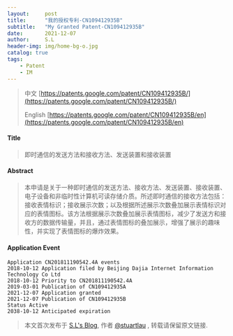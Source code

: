 ```yaml
---
layout:     post
title:      "我的授权专利-CN109412935B"
subtitle:   "My Granted Patent-CN109412935B"
date:       2021-12-07
author:     S.L
header-img: img/home-bg-o.jpg
catalog: true
tags:
    - Patent
    - IM
---
```

> 中文 [https://patents.google.com/patent/CN109412935B/](https://patents.google.com/patent/CN109412935B/)
>
> English [https://patents.google.com/patent/CN109412935B/en](https://patents.google.com/patent/CN109412935B/en)

#### Title
> 即时通信的发送方法和接收方法、发送装置和接收装置







#### Abstract
> 本申请是关于一种即时通信的发送方法、接收方法、发送装置、接收装置、电子设备和非临时性计算机可读存储介质。所述即时通信的接收方法包括：接收表情标识；接收展示次数；以及根据所述展示次数叠加展示表情标识对应的表情图标。该方法根据展示次数叠加展示表情图标，减少了发送方和接收方的数据传输量，并且，通过表情图标的叠加展示，增强了展示的趣味性，并实现了表情图标的爆炸效果。







#### Application Event
```
Application CN201811190542.4A events 
2018-10-12 Application filed by Beijing Dajia Internet Information Technology Co Ltd
2018-10-12 Priority to CN201811190542.4A
2019-03-01 Publication of CN109412935A
2021-12-07 Application granted
2021-12-07 Publication of CN109412935B
Status Active
2038-10-12 Anticipated expiration
```
> 本文首次发布于 [S.L's Blog](http://elsef.com), 作者 [@stuartlau](http://github.com/stuartlau) ,
转载请保留原文链接.
